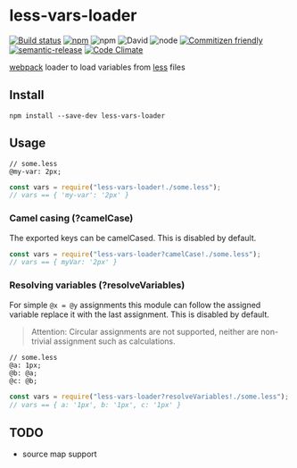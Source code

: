 # less-vars-loader

[![Build status](https://img.shields.io/travis/joscha/less-vars-loader/master.svg)](https://travis-ci.org/joscha/less-vars-loader)
[![npm](https://img.shields.io/npm/v/less-vars-loader.svg)](https://www.npmjs.com/package/less-vars-loader)
![npm](https://img.shields.io/npm/l/less-vars-loader.svg)
![David](https://img.shields.io/david/joscha/less-vars-loader.svg)
![node](https://img.shields.io/node/v/less-vars-loader.svg)
[![Commitizen friendly](https://img.shields.io/badge/commitizen-friendly-brightgreen.svg)](http://commitizen.github.io/cz-cli/)
[![semantic-release](https://img.shields.io/badge/%20%20%F0%9F%93%A6%F0%9F%9A%80-semantic--release-e10079.svg)](https://github.com/semantic-release/semantic-release)
[![Code Climate](https://img.shields.io/codeclimate/github/joscha/less-vars-loader.svg)](https://codeclimate.com/github/joscha/less-vars-loader)

[webpack](https://webpack.github.io) loader to load variables from [less](http://lesscss.org/) files

## Install

```
npm install --save-dev less-vars-loader
```

## Usage

```less
// some.less
@my-var: 2px;
```

```js
const vars = require("less-vars-loader!./some.less");
// vars == { 'my-var': '2px' }
```

### Camel casing (?camelCase)

The exported keys can be camelCased.
This is disabled by default.

```js
const vars = require("less-vars-loader?camelCase!./some.less");
// vars == { myVar: '2px' }
```

### Resolving variables (?resolveVariables)

For simple `@x = @y` assignments this module can follow the assigned variable replace it with the last assignment.
This is disabled by default.

> Attention: Circular assignments are not supported, neither are non-trivial assignment such as calculations.

```less
// some.less
@a: 1px;
@b: @a;
@c: @b;
```

```js
const vars = require("less-vars-loader?resolveVariables!./some.less");
// vars == { a: '1px', b: '1px', c: '1px' }
```


## TODO

* source map support
